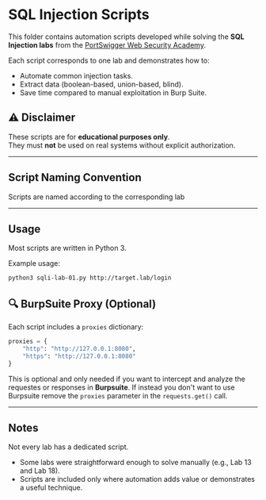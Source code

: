 # SQL Injection Scripts

This folder contains automation scripts developed while solving the **SQL Injection labs** from the [PortSwigger Web Security Academy](https://portswigger.net/web-security).

Each script corresponds to one lab and demonstrates how to:
- Automate common injection tasks.
- Extract data (boolean-based, union-based, blind).
- Save time compared to manual exploitation in Burp Suite.

## ⚠️ Disclaimer
These scripts are for **educational purposes only**.  
They must **not** be used on real systems without explicit authorization.

---

## Script Naming Convention
Scripts are named according to the corresponding lab

---

## Usage
Most scripts are written in Python 3.  

Example usage:
```bash
python3 sqli-lab-01.py http://target.lab/login
```

## 🔍 BurpSuite Proxy (Optional)

Each script includes a `proxies` dictionary:

```python
proxies = {
    "http": "http://127.0.0.1:8080",
    "https": "http://127.0.0.1:8080"
}
```
This is optional and only needed if you want to intercept and analyze the requestes or responses in **Burpsuite**.
If instead you don't want to use Burpsuite remove the `proxies` parameter in the `requests.get()` call.

---

## Notes
Not every lab has a dedicated script.  
- Some labs were straightforward enough to solve manually (e.g., Lab 13 and Lab 18).  
- Scripts are included only where automation adds value or demonstrates a useful technique.

